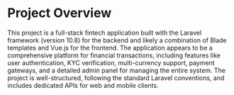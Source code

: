 # Project Overview

This project is a full-stack fintech application built with the Laravel framework (version 10.8) for the backend and likely a combination of Blade templates and Vue.js for the frontend. The application appears to be a comprehensive platform for financial transactions, including features like user authentication, KYC verification, multi-currency support, payment gateways, and a detailed admin panel for managing the entire system. The project is well-structured, following the standard Laravel conventions, and includes dedicated APIs for web and mobile clients.
